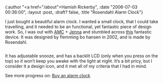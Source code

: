 {:author "<a href=\"/about\">Hamish Rickerby</a>", :date "2006-07-03 00:36:00", :layout :post, :draft? false, :title "Rosendahl Alarm Clock"}

<div><div><p>I just bought a beautiful alarm clock.  I wanted a small clock, that I could take travelling, and it needed to be an functional, yet fantastic piece of design work.  So, I was out with <a href="http://annemareec.43people.com/">AMC</a> + <a href="http://jenna1.43people.com/">Jenna</a> and stumbled across <a href="http://www.designstore.com/roalcl.html">this</a> fantastic device.  It was designed by flemming bo hansen in 2002, and is made by Rosendahl.</p>	<p><img src="http://www.aboutstyle.com.au/sub/images/jarass/rosendahl/P3201cube_alarm.jpg" alt="" /></p>	<p>It has adjustable snooze, and has a backlit LCD (only when you press on the top) so it won&#8217;t keep you awake with the light at night.  It&#8217;s a bit pricy, but I consider it a design icon, and it met all of my criteria that I had in mind.</p></div><div>See more progress on: <a href="http://www.43things.com/people/progress/rickerbh?on=3668208">Buy an alarm clock</a></div></div>
